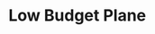 # Low Budget Plane
<!--

**Here are some ideas to get you started:**

This project aims to develop a very low budget UAS that complies with all European regulations. It should be adaptable to any generic "Experimental Airlines"/"AerostuffFPV" style airframe.

The electronics MUST BE readily available off-the-shelf components.

For the first serious test, a Raspberry Pi Pio will be used as a flight controller, and the NRF24L01 will be the hardware for the Radio Link. The ground-control hardware and software are TBD...
(But it will most likely be a Linux piece of software and a USB radio module, also based on the Raspberry Pi Pico)
-->
